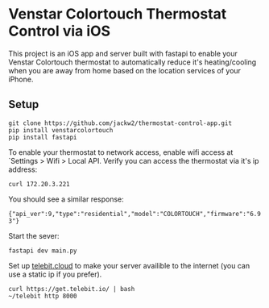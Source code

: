 # Venstar Colortouch Thermostat Control via iOS

This project is an iOS app and server built with fastapi to enable your Venstar Colortouch thermostat to automatically reduce it's heating/cooling when you are away from home based on the location services of your iPhone.

## Setup

```
git clone https://github.com/jackw2/thermostat-control-app.git
pip install venstarcolortouch
pip install fastapi
```

To enable your thermostat to network access, enable wifi access at `Settings > Wifi > Local API. Verify you can access the thermostat via it's ip address:

`curl 172.20.3.221` 

You should see a similar response:

`{"api_ver":9,"type":"residential","model":"COLORTOUCH","firmware":"6.93"}`

Start the sever:

`fastapi dev main.py`

Set up [telebit.cloud](https://telebit.cloud/) to make your server availible to the internet (you can use a static ip if you prefer).

```
curl https://get.telebit.io/ | bash
~/telebit http 8000
```